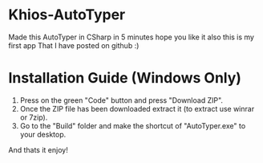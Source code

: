 # Khios-AutoTyper

Made this AutoTyper in CSharp in 5 minutes hope you like it also this is my first app
That I have posted on github :)

# Installation Guide (Windows Only)

1) Press on the green "Code" button and press "Download ZIP".
2) Once the ZIP file has been downloaded extract it (to extract use winrar or 7zip).
3) Go to the "Build" folder and make the shortcut of "AutoTyper.exe" to your desktop.

And thats it enjoy!
